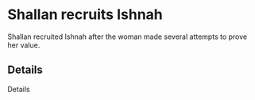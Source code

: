 # Shallan recruits Ishnah
Shallan recruited Ishnah after the woman made several attempts to prove her value.

## Details
Details
